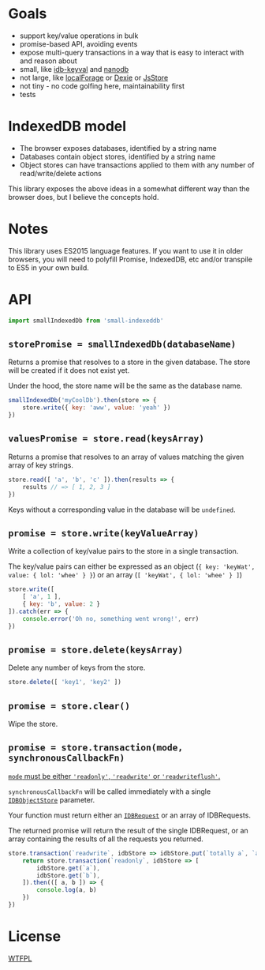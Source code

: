 # Goals

- support key/value operations in bulk
- promise-based API, avoiding events
- expose multi-query transactions in a way that is easy to interact with and reason about
- small, like [idb-keyval](https://github.com/jakearchibald/idb-keyval) and [nanodb](https://github.com/lrlna/nanoidb)
- not large, like [localForage](https://github.com/localForage/localForage/blob/master/src/localforage.js) or [Dexie](https://github.com/dfahlander/Dexie.js/blob/master/src/Dexie.js) or [JsStore](https://github.com/ujjwalguptaofficial/JsStore/blob/master/Code/JsStore/JsStoreInstance.ts)
- not tiny - no code golfing here, maintainability first
- tests

# IndexedDB model

- The browser exposes databases, identified by a string name
- Databases contain object stores, identified by a string name
- Object stores can have transactions applied to them with any number of read/write/delete actions

This library exposes the above ideas in a somewhat different way than the browser does, but I believe the concepts hold.

# Notes

This library uses ES2015 language features.  If you want to use it in older browsers, you will need to polyfill Promise, IndexedDB, etc and/or transpile to ES5 in your own build.

# API

```js
import smallIndexedDb from 'small-indexeddb'
```

## `storePromise = smallIndexedDb(databaseName)`

Returns a promise that resolves to a store in the given database.  The store will be created if it does not exist yet.

Under the hood, the store name will be the same as the database name.

```js
smallIndexedDb('myCoolDb').then(store => {
	store.write({ key: 'aww', value: 'yeah' })
})
```

## `valuesPromise = store.read(keysArray)`

Returns a promise that resolves to an array of values matching the given array of key strings.

```js
store.read([ 'a', 'b', 'c' ]).then(results => {
	results // => [ 1, 2, 3 ]
})
```

Keys without a corresponding value in the database will be `undefined`.

## `promise = store.write(keyValueArray)`

Write a collection of key/value pairs to the store in a single transaction.

The key/value pairs can either be expressed as an object (`{ key: 'keyWat', value: { lol: 'whee' } }`) or an array (`[ 'keyWat', { lol: 'whee' } ]`)


```js
store.write([
	[ 'a', 1 ],
	{ key: 'b', value: 2 }
]).catch(err => {
	console.error('Oh no, something went wrong!', err)
})
```

## `promise = store.delete(keysArray)`

Delete any number of keys from the store.

```js
store.delete([ 'key1', 'key2' ])
```

## `promise = store.clear()`

Wipe the store.

## `promise = store.transaction(mode, synchronousCallbackFn)`

[`mode` must be either `'readonly'`, `'readwrite'` or `'readwriteflush'`.](https://developer.mozilla.org/en-US/docs/Web/API/IDBDatabase/transaction#Parameters)

`synchronousCallbackFn` will be called immediately with a single [`IDBObjectStore`](https://developer.mozilla.org/en-US/docs/Web/API/IDBObjectStore) parameter.

Your function must return either an [`IDBRequest`](https://developer.mozilla.org/en-US/docs/Web/API/IDBRequest) or an array of IDBRequests.

The returned promise will return the result of the single IDBRequest, or an array containing the results of all the requests you returned.

```js
store.transaction(`readwrite`, idbStore => idbStore.put(`totally a`, `a`)).then(() => {
	return store.transaction(`readonly`, idbStore => [
		idbStore.get(`a`),
		idbStore.get(`b`),
	]).then(([ a, b ]) => {
		console.log(a, b)
	})
})
```

# License

[WTFPL](http://wtfpl2.com)
